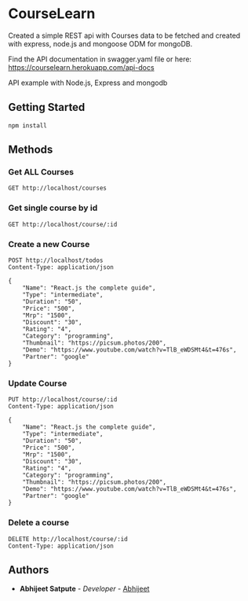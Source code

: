 # CourseLearn

Created a simple REST api with Courses data to be fetched and created with express, node.js and mongoose ODM for mongoDB.

Find the API documentation in swagger.yaml file 
or here: https://courselearn.herokuapp.com/api-docs

API example with Node.js, Express and mongodb

## Getting Started

```
npm install
```

## Methods

### Get ALL Courses
```
GET http://localhost/courses
```

### Get single course by id
```
GET http://localhost/course/:id
```

### Create a new Course
```
POST http://localhost/todos
Content-Type: application/json

{
    "Name": "React.js the complete guide",
    "Type": "intermediate",
    "Duration": "50",
    "Price": "500",
    "Mrp": "1500",
    "Discount": "30",
    "Rating": "4",
    "Category": "programming",
    "Thumbnail": "https://picsum.photos/200",
    "Demo": "https://www.youtube.com/watch?v=TlB_eWDSMt4&t=476s",
    "Partner": "google"
}

```

### Update Course
```
PUT http://localhost/course/:id
Content-Type: application/json

{
    "Name": "React.js the complete guide",
    "Type": "intermediate",
    "Duration": "50",
    "Price": "500",
    "Mrp": "1500",
    "Discount": "30",
    "Rating": "4",
    "Category": "programming",
    "Thumbnail": "https://picsum.photos/200",
    "Demo": "https://www.youtube.com/watch?v=TlB_eWDSMt4&t=476s",
    "Partner": "google"
}

```

### Delete a course
```
DELETE http://localhost/course/:id
Content-Type: application/json
```

## Authors
* **Abhijeet Satpute** - *Developer* - [Abhijeet](https://github.com/abhijeetsatpute)
